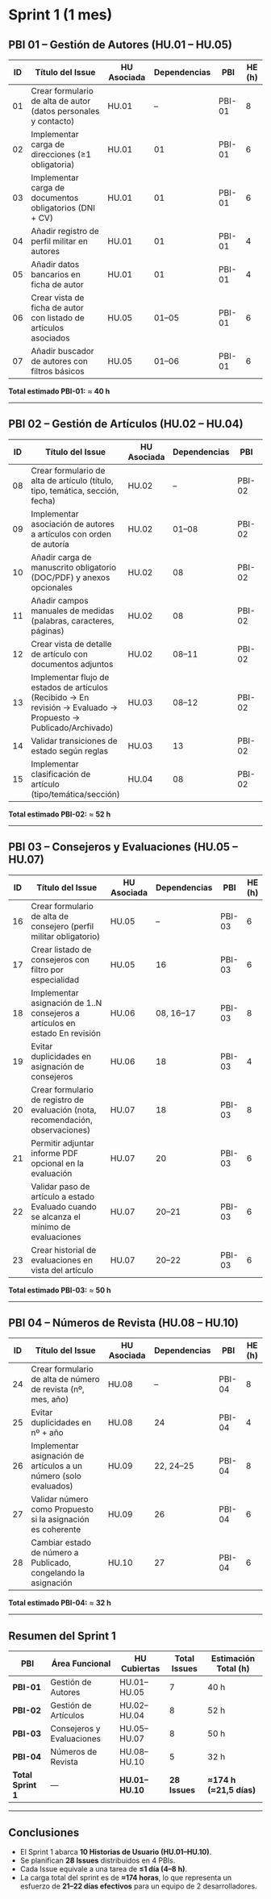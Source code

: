 # Sprint 1 (1 mes)

## PBI 01 – Gestión de Autores (HU.01 – HU.05)

| ID | Título del Issue | HU Asociada | Dependencias | PBI | HE (h) |
|----|------------------|--------------|---------------|------|--------|
| 01 | Crear formulario de alta de autor (datos personales y contacto) | HU.01 | – | PBI-01 | 8 |
| 02 | Implementar carga de direcciones (≥1 obligatoria) | HU.01 | 01 | PBI-01 | 6 |
| 03 | Implementar carga de documentos obligatorios (DNI + CV) | HU.01 | 01 | PBI-01 | 6 |
| 04 | Añadir registro de perfil militar en autores | HU.01 | 01 | PBI-01 | 4 |
| 05 | Añadir datos bancarios en ficha de autor | HU.01 | 01 | PBI-01 | 4 |
| 06 | Crear vista de ficha de autor con listado de artículos asociados | HU.05 | 01–05 | PBI-01 | 6 |
| 07 | Añadir buscador de autores con filtros básicos | HU.05 | 01–06 | PBI-01 | 6 |

**Total estimado PBI-01:** ≈ **40 h**

---

## PBI 02 – Gestión de Artículos (HU.02 – HU.04)

| ID | Título del Issue | HU Asociada | Dependencias | PBI | HE (h) |
|----|------------------|--------------|---------------|------|--------|
| 08 | Crear formulario de alta de artículo (título, tipo, temática, sección, fecha) | HU.02 | – | PBI-02 | 8 |
| 09 | Implementar asociación de autores a artículos con orden de autoría | HU.02 | 01–08 | PBI-02 | 8 |
| 10 | Añadir carga de manuscrito obligatorio (DOC/PDF) y anexos opcionales | HU.02 | 08 | PBI-02 | 6 |
| 11 | Añadir campos manuales de medidas (palabras, caracteres, páginas) | HU.02 | 08 | PBI-02 | 4 |
| 12 | Crear vista de detalle de artículo con documentos adjuntos | HU.02 | 08–11 | PBI-02 | 6 |
| 13 | Implementar flujo de estados de artículos (Recibido → En revisión → Evaluado → Propuesto → Publicado/Archivado) | HU.03 | 08–12 | PBI-02 | 8 |
| 14 | Validar transiciones de estado según reglas | HU.03 | 13 | PBI-02 | 6 |
| 15 | Implementar clasificación de artículo (tipo/temática/sección) | HU.04 | 08 | PBI-02 | 6 |

**Total estimado PBI-02:** ≈ **52 h**

---

## PBI 03 – Consejeros y Evaluaciones (HU.05 – HU.07)

| ID | Título del Issue | HU Asociada | Dependencias | PBI | HE (h) |
|----|------------------|--------------|---------------|------|--------|
| 16 | Crear formulario de alta de consejero (perfil militar obligatorio) | HU.05 | – | PBI-03 | 6 |
| 17 | Crear listado de consejeros con filtro por especialidad | HU.05 | 16 | PBI-03 | 6 |
| 18 | Implementar asignación de 1..N consejeros a artículos en estado En revisión | HU.06 | 08, 16–17 | PBI-03 | 8 |
| 19 | Evitar duplicidades en asignación de consejeros | HU.06 | 18 | PBI-03 | 4 |
| 20 | Crear formulario de registro de evaluación (nota, recomendación, observaciones) | HU.07 | 18 | PBI-03 | 8 |
| 21 | Permitir adjuntar informe PDF opcional en la evaluación | HU.07 | 20 | PBI-03 | 6 |
| 22 | Validar paso de artículo a estado Evaluado cuando se alcanza el mínimo de evaluaciones | HU.07 | 20–21 | PBI-03 | 6 |
| 23 | Crear historial de evaluaciones en vista del artículo | HU.07 | 20–22 | PBI-03 | 6 |

**Total estimado PBI-03:** ≈ **50 h**

---

## PBI 04 – Números de Revista (HU.08 – HU.10)

| ID | Título del Issue | HU Asociada | Dependencias | PBI | HE (h) |
|----|------------------|--------------|---------------|------|--------|
| 24 | Crear formulario de alta de número de revista (nº, mes, año) | HU.08 | – | PBI-04 | 8 |
| 25 | Evitar duplicidades en nº + año | HU.08 | 24 | PBI-04 | 4 |
| 26 | Implementar asignación de artículos a un número (solo evaluados) | HU.09 | 22, 24–25 | PBI-04 | 8 |
| 27 | Validar número como Propuesto si la asignación es coherente | HU.09 | 26 | PBI-04 | 6 |
| 28 | Cambiar estado de número a Publicado, congelando la asignación | HU.10 | 27 | PBI-04 | 6 |

**Total estimado PBI-04:** ≈ **32 h**

---

## Resumen del Sprint 1

| PBI | Área Funcional | HU Cubiertas | Total Issues | Estimación Total (h) |
|------|----------------|---------------|---------------|-----------------------|
| **PBI-01** | Gestión de Autores | HU.01–HU.05 | 7 | 40 h |
| **PBI-02** | Gestión de Artículos | HU.02–HU.04 | 8 | 52 h |
| **PBI-03** | Consejeros y Evaluaciones | HU.05–HU.07 | 8 | 50 h |
| **PBI-04** | Números de Revista | HU.08–HU.10 | 5 | 32 h |
| **Total Sprint 1** | — | **HU.01–HU.10** | **28 Issues** | **≈174 h (≈21,5 días)** |

---

## Conclusiones

- El Sprint 1 abarca **10 Historias de Usuario (HU.01–HU.10)**.  
- Se planifican **28 Issues** distribuidos en 4 PBIs.  
- Cada Issue equivale a una tarea de **≤1 día (4–8 h)**.  
- La carga total del sprint es de **≈174 horas**, lo que representa un esfuerzo de **21–22 días efectivos** para un equipo de 2 desarrolladores.
